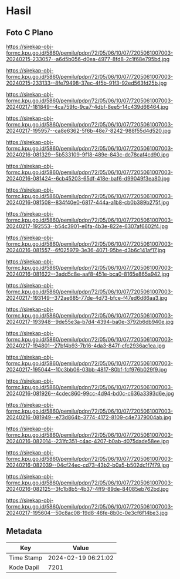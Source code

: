# Hasil

## Foto C Plano

https://sirekap-obj-formc.kpu.go.id/5860/pemilu/pdpr/72/05/06/10/07/7205061007003-20240215-233057--a6d5b056-d0ea-4977-8fd8-2c1f68e795bd.jpg

https://sirekap-obj-formc.kpu.go.id/5860/pemilu/pdpr/72/05/06/10/07/7205061007003-20240215-233133--8fe79498-37ec-4f5b-91f3-92ed563fd25b.jpg

https://sirekap-obj-formc.kpu.go.id/5860/pemilu/pdpr/72/05/06/10/07/7205061007003-20240217-181849--4ca759fc-9ca7-4dbf-8ee5-14c439d66464.jpg

https://sirekap-obj-formc.kpu.go.id/5860/pemilu/pdpr/72/05/06/10/07/7205061007003-20240217-195957--ca8e6362-5f6b-48e7-8242-988f55d4d520.jpg

https://sirekap-obj-formc.kpu.go.id/5860/pemilu/pdpr/72/05/06/10/07/7205061007003-20240216-081329--5b533109-9f18-489e-843c-dc78caf4cd90.jpg

https://sirekap-obj-formc.kpu.go.id/5860/pemilu/pdpr/72/05/06/10/07/7205061007003-20240216-081424--6cb45203-65df-418e-baf6-d99049f3ea80.jpg

https://sirekap-obj-formc.kpu.go.id/5860/pemilu/pdpr/72/05/06/10/07/7205061007003-20240216-081508--834f40e0-6817-444a-a1b8-cb0b389b275f.jpg

https://sirekap-obj-formc.kpu.go.id/5860/pemilu/pdpr/72/05/06/10/07/7205061007003-20240217-192553--b54c3901-e6fa-4b3e-822e-6307af6602f4.jpg

https://sirekap-obj-formc.kpu.go.id/5860/pemilu/pdpr/72/05/06/10/07/7205061007003-20240216-081557--6f025979-3e36-4071-95be-d3b6c141af17.jpg

https://sirekap-obj-formc.kpu.go.id/5860/pemilu/pdpr/72/05/06/10/07/7205061007003-20240216-081622--3add5c8e-aaf8-451e-bca0-8165e865a942.jpg

https://sirekap-obj-formc.kpu.go.id/5860/pemilu/pdpr/72/05/06/10/07/7205061007003-20240217-193149--372ae685-77de-4d73-bfce-f47ed6d86aa3.jpg

https://sirekap-obj-formc.kpu.go.id/5860/pemilu/pdpr/72/05/06/10/07/7205061007003-20240217-193948--9de55e3a-b7d4-4394-ba0e-3792b6db940e.jpg

https://sirekap-obj-formc.kpu.go.id/5860/pemilu/pdpr/72/05/06/10/07/7205061007003-20240217-194801--27bf4b93-7b16-4da3-847f-cfc2936ac1ea.jpg

https://sirekap-obj-formc.kpu.go.id/5860/pemilu/pdpr/72/05/06/10/07/7205061007003-20240217-195044--10c3bb06-03bb-4817-80bf-fcf976b029f9.jpg

https://sirekap-obj-formc.kpu.go.id/5860/pemilu/pdpr/72/05/06/10/07/7205061007003-20240216-081926--4cdec860-99cc-4d94-bd0c-c636a3393d6e.jpg

https://sirekap-obj-formc.kpu.go.id/5860/pemilu/pdpr/72/05/06/10/07/7205061007003-20240216-081949--e73d864b-3774-4172-8109-c4e7379004ab.jpg

https://sirekap-obj-formc.kpu.go.id/5860/pemilu/pdpr/72/05/06/10/07/7205061007003-20240216-082014--231fc351-c4ac-4207-b0ab-d075dade58ee.jpg

https://sirekap-obj-formc.kpu.go.id/5860/pemilu/pdpr/72/05/06/10/07/7205061007003-20240216-082039--04cf24ec-cd73-43b2-b0a5-b502dc1f7f79.jpg

https://sirekap-obj-formc.kpu.go.id/5860/pemilu/pdpr/72/05/06/10/07/7205061007003-20240216-082125--3fc1b8b5-4b37-4ff9-89de-84085eb762bd.jpg

https://sirekap-obj-formc.kpu.go.id/5860/pemilu/pdpr/72/05/06/10/07/7205061007003-20240217-195604--50c8ac08-19d8-46fe-8b0c-0e3cf6f14be3.jpg


## Metadata

| Key        | Value               |
| ---------- | ------------------- |
| Time Stamp | 2024-02-19 06:21:02 |
| Kode Dapil | 7201                |



